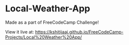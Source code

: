 # Local-Weather-App
Made as a part of FreeCodeCamp Challenge!

View it live at: https://kshitijaaj.github.io/FreeCodeCamp-Projects/Local%20Weather%20App/
